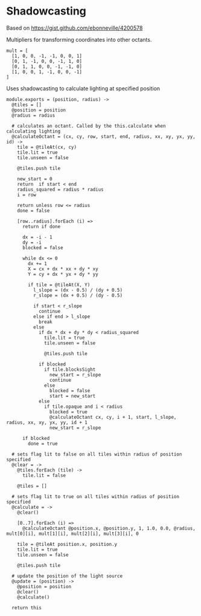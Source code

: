 Shadowcasting
=============

Based on https://gist.github.com/ebonneville/4200578

Multipliers for transforming coordinates into other octants.

    mult = [
      [1, 0, 0, -1, -1, 0, 0, 1]
      [0, 1, -1, 0, 0, -1, 1, 0]
      [0, 1, 1, 0, 0, -1, -1, 0]
      [1, 0, 0, 1, -1, 0, 0, -1]
    ]

Uses shadowcasting to calculate lighting at specified position

    module.exports = (position, radius) ->
      @tiles = []
      @position = position
      @radius = radius

      # calculates an octant. Called by the this.calculate when calculating lighting
      @calculateOctant = (cx, cy, row, start, end, radius, xx, xy, yx, yy, id) ->
        tile = @tileAt(cx, cy)
        tile.lit = true
        tile.unseen = false

        @tiles.push tile

        new_start = 0
        return  if start < end
        radius_squared = radius * radius
        i = row

        return unless row <= radius
        done = false

        [row..radius].forEach (i) =>
          return if done

          dx = -i - 1
          dy = -i
          blocked = false

          while dx <= 0
            dx += 1
            X = cx + dx * xx + dy * xy
            Y = cy + dx * yx + dy * yy

            if tile = @tileAt(X, Y)
              l_slope = (dx - 0.5) / (dy + 0.5)
              r_slope = (dx + 0.5) / (dy - 0.5)

              if start < r_slope
                continue
              else if end > l_slope
                break
              else
                if dx * dx + dy * dy < radius_squared
                  tile.lit = true
                  tile.unseen = false

                  @tiles.push tile
                  
                if blocked
                  if tile.blocksSight
                    new_start = r_slope
                    continue
                  else
                    blocked = false
                    start = new_start
                else
                  if tile.opaque and i < radius
                    blocked = true
                    @calculateOctant cx, cy, i + 1, start, l_slope, radius, xx, xy, yx, yy, id + 1
                    new_start = r_slope

          if blocked
            done = true   

      # sets flag lit to false on all tiles within radius of position specified
      @clear = ->
        @tiles.forEach (tile) ->
          tile.lit = false

        @tiles = []

      # sets flag lit to true on all tiles within radius of position specified
      @calculate = ->
        @clear()

        [0..7].forEach (i) =>
          @calculateOctant @position.x, @position.y, 1, 1.0, 0.0, @radius, mult[0][i], mult[1][i], mult[2][i], mult[3][i], 0

        tile = @tileAt position.x, position.y
        tile.lit = true
        tile.unseen = false

        @tiles.push tile

      # update the position of the light source
      @update = (position) ->
        @position = position
        @clear()
        @calculate()

      return this
